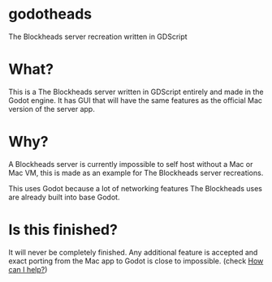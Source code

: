 # godotheads
The Blockheads server recreation written in GDScript

# What?
This is a The Blockheads server written in GDScript entirely and made in the Godot engine. It has GUI that will have the same features as the official Mac version of the server app.

# Why?
A Blockheads server is currently impossible to self host without a Mac or Mac VM, this is made as an example for The Blockheads server recreations.

This uses Godot because a lot of networking features The Blockheads uses are already built into base Godot.

# Is this finished?
It will never be completely finished. Any additional feature is accepted and exact porting from the Mac app to Godot is close to impossible. (check [How can I help?](HELP.md))
